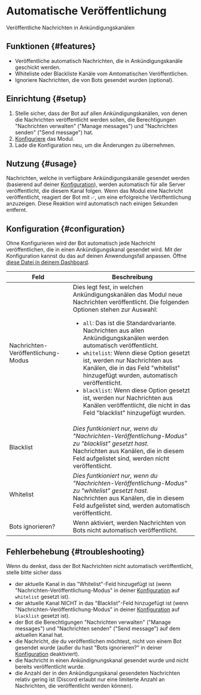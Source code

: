 # Automatische Veröffentlichung

Veröffentliche Nachrichten in Ankündigungskanälen

<ModuleOverview moduleName="auto-publisher" />

## Funktionen {#features}

* Veröffentliche automatisch Nachrichten, die in Ankündigungskanäle geschickt werden.
* Whiteliste oder Blackliste Kanäle vom Amtomatischen Veröffentlichen.
* Ignoriere Nachrichten, die von Bots gesendet wurden (optional).

## Einrichtung {#setup}

1. Stelle sicher, dass der Bot auf allen Ankündigungskanälen, von denen die Nachrichten veröffentlicht werden sollen, die Berechtigungen "Nachrichten verwalten" ("Manage messages") und "Nachrichten senden" ("Send message") hat.
2. [Konfiguriere](#configuration) das Modul.
3. Lade die Konfiguration neu, um die Änderungen zu übernehmen.

## Nutzung {#usage}

Nachrichten, welche in verfügbare Ankündigungskanäle gesendet werden (basierend auf deiner [Konfiguration](#configuration)), werden automatisch 
für alle Server veröffentlicht, die diesem Kanal folgen. 
Wenn das Modul eine Nachricht veröffentlicht, reagiert der Bot mit `✅`, um eine erfolgreiche Veröffentlichung anzuzeigen. Diese 
Reaktion wird automatisch nach einigen Sekunden entfernt.

## Konfiguration {#configuration}

Ohne Konfigurieren wird der Bot automatisch jede Nachricht veröffentlichen, die in einen Ankündigungskanal gesendet wird. Mit der Konfiguration 
kannst du das auf deinen Anwendungsfall anpassen.
Öffne [diese Datei in deinem Dashboard](https://scnx.app/de/glink?page=bot/configuration?file=auto-publisher|config).

| Feld                               | Beschreibung                                                                                                                                                                                                                                                                                                                                                                                                                                                                                                                                                                                                                               |
|------------------------------------|--------------------------------------------------------------------------------------------------------------------------------------------------------------------------------------------------------------------------------------------------------------------------------------------------------------------------------------------------------------------------------------------------------------------------------------------------------------------------------------------------------------------------------------------------------------------------------------------------------------------------------------------|
| Nachrichten-Veröffentlichung-Modus | Dies legt fest, in welchen Ankündigungskanälen das Modul neue Nachrichten veröffentlicht. Die folgenden Optionen stehen zur Auswahl: <ul><li><code>all</code>: Das ist die Standardvariante. Nachrichten aus allen Ankündigungskanälen werden automatisch veröffentlicht.</li><li><code>whitelist</code>: Wenn diese Option gesetzt ist, werden nur Nachrichten aus Kanälen, die in das Feld "whitelist" hinzugefügt wurden, automatisch veröffentlicht.</li><li><code>blacklist</code>: Wenn diese Option gesetzt ist, werden nur Nachrichten aus Kanälen veröffentlicht, die nicht in das Feld "blacklist" hinzugefügt wurden.</li></ul> |
| Blacklist                          | *Dies funtkioniert nur, wenn du "Nachrichten-Veröffentlichung-Modus" zu "blacklist" gesetzt hast.*<br/>Nachrichten aus Kanälen, die in diesem Feld aufgelistet sind, werden nicht veröffentlicht.                                                                                                                                                                                                                                                                                                                                                                                                                                          |
| Whitelist                          | *Dies funtkioniert nur, wenn du "Nachrichten-Veröffentlichung-Modus" zu "whitelist" gesetzt hast.*<br/>Nachrichten aus Kanälen, die in diesem Feld aufgelistet sind, werden automatisch veröffentlicht.                                                                                                                                                                                                                                                                                                                                                                                                                                    |
| Bots ignorieren?                   | Wenn aktiviert, werden Nachrichten von Bots nicht automatisch veröffentlicht.                                                                                                                                                                                                                                                                                                                                                                                                                                                                                                                                                              |

## Fehlerbehebung {#troubleshooting}

Wenn du denkst, dass der Bot Nachrichten nicht automatisch veröffentlicht, stelle bitte sicher dass

* der aktuelle Kanal in das "Whitelist"-Feld hinzugefügt ist (wenn "Nachrichten-Veröffentlichung-Modus" in deiner [Konfiguration](#configuration) auf `whitelist`
  gesetzt ist).
* der aktuelle Kanal NICHT in das "Blacklist"-Feld hinzugefügt ist (wenn "Nachrichten-Veröffentlichung-Modus" in deiner [Konfiguration](#configuration) auf `blacklist`
  gesetzt ist).
* der Bot die Berechtigungen "Nachrichten verwalten" ("Manage messages") und "Nachrichten senden" ("Send message") auf dem aktuellen Kanal hat.
* die Nachricht, die du veröffentlichen möchtest, nicht von einem Bot gesendet wurde (außer du hast "Bots ignorieren?" 
  in deiner [Konfiguration](#configuration) deaktiviert).
* die Nachricht in einen Ankündignungskanal gesendet wurde und nicht bereits veröffentlicht wurde.
* die Anzahl der in den Ankündigungskanal gesendeten Nachrichten relativ gering ist (Discord erlaubt nur eine limiterte Anzahl an 
  Nachrichten, die veröffentlicht werden können).
